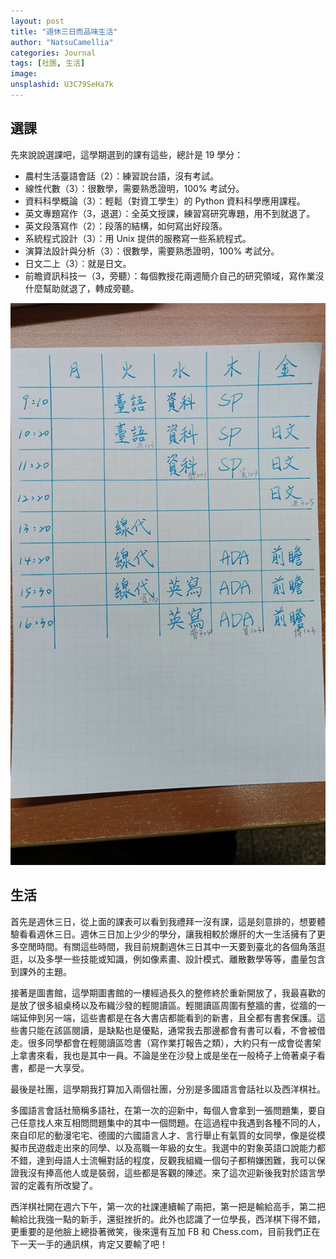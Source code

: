 ```yaml
---
layout: post
title: "週休三日而品味生活"
author: "NatsuCamellia"
categories: Journal
tags: [社團, 生活]
image: 
unsplashid: U3C79SeHa7k
---
```


## 選課

先來說說選課吧，這學期選到的課有這些，總計是 19 學分：

- 農村生活臺語會話（2）：練習說台語，沒有考試。
- 線性代數（3）：很數學，需要熟悉證明，100% 考試分。
- 資料科學概論（3）：輕鬆（對資工學生）的 Python 資料科學應用課程。
- 英文專題寫作（3，退選）：全英文授課，練習寫研究專題，用不到就退了。
- 英文段落寫作（2）：段落的結構，如何寫出好段落。
- 系統程式設計（3）：用 Unix 提供的服務寫一些系統程式。
- 演算法設計與分析（3）：很數學，需要熟悉證明，100% 考試分。
- 日文二上（3）：就是日文。
- 前瞻資訊科技一（3，旁聽）：每個教授花兩週簡介自己的研究領域，寫作業沒什麼幫助就退了，轉成旁聽。

![手抄課表](assets/img/20230917/schedule.jpg "手抄課表")

## 生活

首先是週休三日，從上面的課表可以看到我禮拜一沒有課，這是刻意排的，想要體驗看看週休三日。週休三日加上少少的學分，讓我相較於爆肝的大一生活擁有了更多空閒時間。有關這些時間，我目前規劃週休三日其中一天要到臺北的各個角落逛逛，以及多學一些技能或知識，例如像素畫、設計模式、離散數學等等，盡量包含到課外的主題。

接著是圖書館，這學期圖書館的一樓經過長久的整修終於重新開放了，我最喜歡的是放了很多組桌椅以及布織沙發的輕閱讀區。輕閱讀區周圍有整牆的書，從牆的一端延伸到另一端，這些書都是在各大書店都能看到的新書，且全都有書套保護。這些書只能在該區閱讀，是缺點也是優點，通常我去那邊都會有書可以看，不會被借走。很多同學都會在輕閱讀區唸書（寫作業打報告之類），大約只有一成會從書架上拿書來看，我也是其中一員。不論是坐在沙發上或是坐在一般椅子上倚著桌子看書，都是一大享受。

最後是社團，這學期我打算加入兩個社團，分別是多國語言會話社以及西洋棋社。

多國語言會話社簡稱多語社，在第一次的迎新中，每個人會拿到一張問題集，要自己任意找人來互相問問題集中的其中一個問題。在這過程中我遇到各種不同的人，來自印尼的動漫宅宅、德國的六國語言人才、言行舉止有氣質的女同學，像是從模擬市民遊戲走出來的同學、以及高職一年級的女生。我選中的對象英語口說能力都不錯，達到母語人士流暢對話的程度，反觀我組織一個句子都稍嫌困難，我可以保證我沒有捧高他人或是裝弱，這些都是客觀的陳述。來了這次迎新後我對於語言學習的定義有所改變了。

西洋棋社開在週六下午，第一次的社課連續輸了兩把，第一把是輸給高手，第二把輸給比我強一點的新手，還挺挫折的。此外也認識了一位學長，西洋棋下得不錯，更重要的是他臉上總掛著微笑，後來還有互加 FB 和 Chess.com，目前我們正在下一天一手的通訊棋，肯定又要輸了吧！